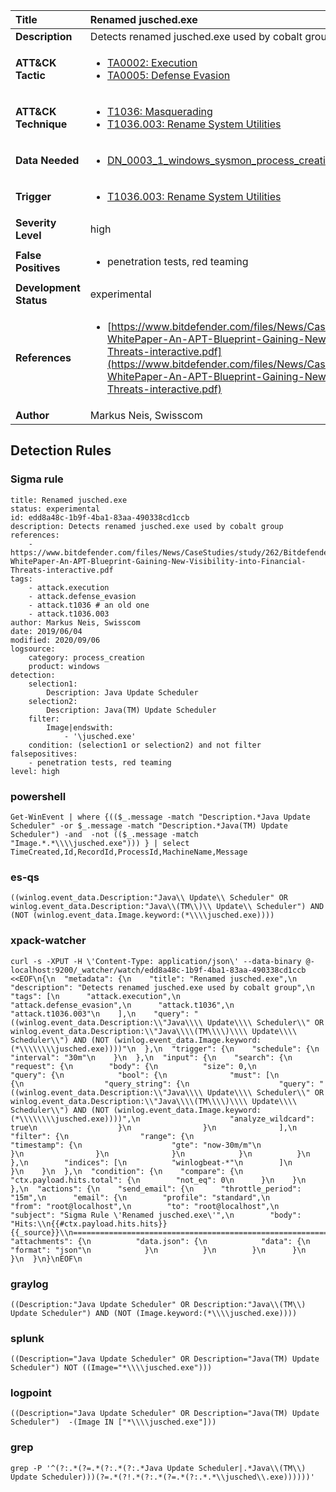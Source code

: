| Title                    | Renamed jusched.exe       |
|:-------------------------|:------------------|
| **Description**          | Detects renamed jusched.exe used by cobalt group |
| **ATT&amp;CK Tactic**    |  <ul><li>[TA0002: Execution](https://attack.mitre.org/tactics/TA0002)</li><li>[TA0005: Defense Evasion](https://attack.mitre.org/tactics/TA0005)</li></ul>  |
| **ATT&amp;CK Technique** | <ul><li>[T1036: Masquerading](https://attack.mitre.org/techniques/T1036)</li><li>[T1036.003: Rename System Utilities](https://attack.mitre.org/techniques/T1036.003)</li></ul>  |
| **Data Needed**          | <ul><li>[DN_0003_1_windows_sysmon_process_creation](../Data_Needed/DN_0003_1_windows_sysmon_process_creation.md)</li></ul>  |
| **Trigger**              | <ul><li>[T1036.003: Rename System Utilities](../Triggers/T1036.003.md)</li></ul>  |
| **Severity Level**       | high |
| **False Positives**      | <ul><li>penetration tests, red teaming</li></ul>  |
| **Development Status**   | experimental |
| **References**           | <ul><li>[https://www.bitdefender.com/files/News/CaseStudies/study/262/Bitdefender-WhitePaper-An-APT-Blueprint-Gaining-New-Visibility-into-Financial-Threats-interactive.pdf](https://www.bitdefender.com/files/News/CaseStudies/study/262/Bitdefender-WhitePaper-An-APT-Blueprint-Gaining-New-Visibility-into-Financial-Threats-interactive.pdf)</li></ul>  |
| **Author**               | Markus Neis, Swisscom |


## Detection Rules

### Sigma rule

```
title: Renamed jusched.exe 
status: experimental
id: edd8a48c-1b9f-4ba1-83aa-490338cd1ccb
description: Detects renamed jusched.exe used by cobalt group 
references:
    - https://www.bitdefender.com/files/News/CaseStudies/study/262/Bitdefender-WhitePaper-An-APT-Blueprint-Gaining-New-Visibility-into-Financial-Threats-interactive.pdf
tags:
    - attack.execution
    - attack.defense_evasion
    - attack.t1036 # an old one
    - attack.t1036.003    
author: Markus Neis, Swisscom
date: 2019/06/04
modified: 2020/09/06
logsource:
    category: process_creation
    product: windows
detection:
    selection1:
        Description: Java Update Scheduler
    selection2:
        Description: Java(TM) Update Scheduler
    filter:
        Image|endswith:
            - '\jusched.exe'
    condition: (selection1 or selection2) and not filter
falsepositives:
    - penetration tests, red teaming
level: high

```





### powershell
    
```
Get-WinEvent | where {(($_.message -match "Description.*Java Update Scheduler" -or $_.message -match "Description.*Java(TM) Update Scheduler") -and  -not (($_.message -match "Image.*.*\\\\jusched.exe"))) } | select TimeCreated,Id,RecordId,ProcessId,MachineName,Message
```


### es-qs
    
```
((winlog.event_data.Description:"Java\\ Update\\ Scheduler" OR winlog.event_data.Description:"Java\\(TM\\)\\ Update\\ Scheduler") AND (NOT (winlog.event_data.Image.keyword:(*\\\\jusched.exe))))
```


### xpack-watcher
    
```
curl -s -XPUT -H \'Content-Type: application/json\' --data-binary @- localhost:9200/_watcher/watch/edd8a48c-1b9f-4ba1-83aa-490338cd1ccb <<EOF\n{\n  "metadata": {\n    "title": "Renamed jusched.exe",\n    "description": "Detects renamed jusched.exe used by cobalt group",\n    "tags": [\n      "attack.execution",\n      "attack.defense_evasion",\n      "attack.t1036",\n      "attack.t1036.003"\n    ],\n    "query": "((winlog.event_data.Description:\\"Java\\\\ Update\\\\ Scheduler\\" OR winlog.event_data.Description:\\"Java\\\\(TM\\\\)\\\\ Update\\\\ Scheduler\\") AND (NOT (winlog.event_data.Image.keyword:(*\\\\\\\\jusched.exe))))"\n  },\n  "trigger": {\n    "schedule": {\n      "interval": "30m"\n    }\n  },\n  "input": {\n    "search": {\n      "request": {\n        "body": {\n          "size": 0,\n          "query": {\n            "bool": {\n              "must": [\n                {\n                  "query_string": {\n                    "query": "((winlog.event_data.Description:\\"Java\\\\ Update\\\\ Scheduler\\" OR winlog.event_data.Description:\\"Java\\\\(TM\\\\)\\\\ Update\\\\ Scheduler\\") AND (NOT (winlog.event_data.Image.keyword:(*\\\\\\\\jusched.exe))))",\n                    "analyze_wildcard": true\n                  }\n                }\n              ],\n              "filter": {\n                "range": {\n                  "timestamp": {\n                    "gte": "now-30m/m"\n                  }\n                }\n              }\n            }\n          }\n        },\n        "indices": [\n          "winlogbeat-*"\n        ]\n      }\n    }\n  },\n  "condition": {\n    "compare": {\n      "ctx.payload.hits.total": {\n        "not_eq": 0\n      }\n    }\n  },\n  "actions": {\n    "send_email": {\n      "throttle_period": "15m",\n      "email": {\n        "profile": "standard",\n        "from": "root@localhost",\n        "to": "root@localhost",\n        "subject": "Sigma Rule \'Renamed jusched.exe\'",\n        "body": "Hits:\\n{{#ctx.payload.hits.hits}}{{_source}}\\n================================================================================\\n{{/ctx.payload.hits.hits}}",\n        "attachments": {\n          "data.json": {\n            "data": {\n              "format": "json"\n            }\n          }\n        }\n      }\n    }\n  }\n}\nEOF\n
```


### graylog
    
```
((Description:"Java Update Scheduler" OR Description:"Java\\(TM\\) Update Scheduler") AND (NOT (Image.keyword:(*\\\\jusched.exe))))
```


### splunk
    
```
((Description="Java Update Scheduler" OR Description="Java(TM) Update Scheduler") NOT ((Image="*\\\\jusched.exe")))
```


### logpoint
    
```
((Description="Java Update Scheduler" OR Description="Java(TM) Update Scheduler")  -(Image IN ["*\\\\jusched.exe"]))
```


### grep
    
```
grep -P '^(?:.*(?=.*(?:.*(?:.*Java Update Scheduler|.*Java\\(TM\\) Update Scheduler)))(?=.*(?!.*(?:.*(?=.*(?:.*.*\\jusched\\.exe))))))'
```



